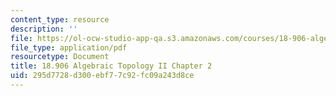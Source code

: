 ```yaml
---
content_type: resource
description: ''
file: https://ol-ocw-studio-app-qa.s3.amazonaws.com/courses/18-906-algebraic-topology-ii-spring-2020/295d7728d300ebf77c92fc09a243d8ce_MIT18_906S20_ch2.pdf
file_type: application/pdf
resourcetype: Document
title: 18.906 Algebraic Topology II Chapter 2
uid: 295d7728-d300-ebf7-7c92-fc09a243d8ce
---
```


